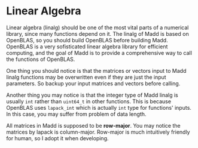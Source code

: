 Linear Algebra
===

Linear algebra (linalg) should be one of the most vital parts of a numerical library, since many functions depend on it.
The linalg of Madd is based on OpenBLAS, so you should build OpenBLAS before building Madd.
OpenBLAS is a very sofisticated linear algebra library for efficient computing, and the goal of Madd is to provide a comprehensive way to call the functions of OpenBLAS.

One thing you should notice is that the matrices or vectors input to Madd linalg functions may be overwritten even if they are just the input parameters.
So backup your input matrices and vectors before calling.

Another thing you may notice is that the integer type of Madd linalg is usually `int` rather than `uint64_t` in other functions.
This is because OpenBLAS uses `lapack_int` which is actually `int` type for functions' inputs.
In this case, you may suffer from problem of data length.

All matrices in Madd is supposed to be **row-major**.
You may notice the matrices by lapack is column-major.
Row-major is much intuitively friendly for human, so I adopt it when developing.